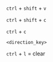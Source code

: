 `ctrl` + `shift` + `v`

`ctrl` + `shift` + `c`

`ctrl` + `c`

`<direction_key>`

`ctrl` + `l` = clear
